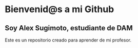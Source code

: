 # Bienvenid@s a mi Github 
## Soy Alex Sugimoto, estudiante de DAM 

Este es un repositorio creado para aprender de mi profesor. 
